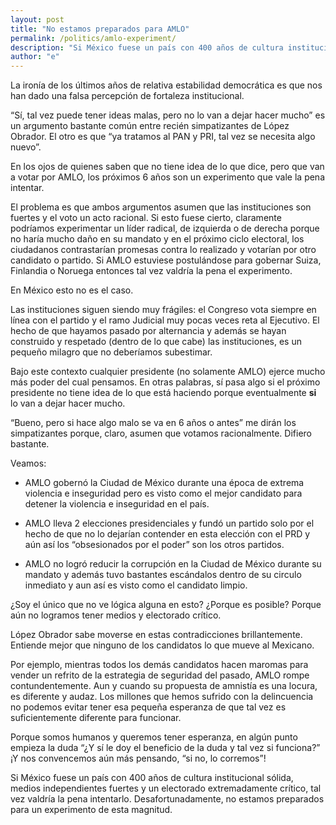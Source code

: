 ```yaml
---           
layout: post
title: "No estamos preparados para AMLO"
permalink: /politics/amlo-experiment/
description: "Si México fuese un país con 400 años de cultura institucional sólida y un electorado extremadamente crítico, tal vez valdría la pena intentar una presidencia de AMLO. Desafortunadamente, no estamos preparados para un experimento de esta magnitud."
author: "e"
---
```



La ironía de los últimos años de relativa estabilidad democrática es que nos han dado una falsa percepción de fortaleza institucional. 


“Sí, tal vez puede tener ideas malas, pero no lo van a dejar hacer mucho” es un argumento bastante común entre recién simpatizantes de López Obrador. El otro es que “ya tratamos al PAN y PRI, tal vez se necesita algo nuevo”. 

En los ojos de quienes saben que no tiene idea de lo que dice, pero que van a votar por AMLO, los próximos 6 años son un experimento que vale la pena intentar.


El problema es que ambos argumentos asumen que las instituciones son fuertes y el voto un acto racional. 
Si esto fuese cierto, claramente podríamos experimentar un líder radical, de izquierda o de derecha porque no haría mucho daño en su mandato y en el próximo ciclo electoral, los ciudadanos contrastarían promesas contra lo realizado y votarían por otro candidato o partido. Si AMLO estuviese postulándose para gobernar Suiza, Finlandia o Noruega entonces tal vez valdría la pena el experimento. 

En México esto no es el caso. 

Las instituciones siguen siendo muy frágiles: el Congreso vota siempre en línea con el partido y el ramo Judicial muy pocas veces reta al Ejecutivo. El hecho de que hayamos pasado por alternancia y además se hayan construido y respetado (dentro de lo que cabe) las instituciones, es un pequeño milagro que no deberíamos subestimar. 

Bajo este contexto cualquier presidente (no solamente AMLO) ejerce mucho más poder del cual pensamos. En otras palabras, sí pasa algo si el próximo presidente no tiene idea de lo que está haciendo porque eventualmente **si** lo van a dejar hacer mucho.

“Bueno, pero si hace algo malo se va en 6 años o antes” me dirán los simpatizantes porque, claro, asumen que votamos racionalmente. Difiero bastante. 

Veamos: 

-	AMLO gobernó la Ciudad de México durante una época de extrema violencia e inseguridad pero es visto como el mejor candidato para detener la violencia e inseguridad en el país.

-	AMLO lleva 2 elecciones presidenciales y fundó un partido solo por el hecho de que no lo dejarían contender en esta elección con el PRD y aún así los “obsesionados por el poder” son los otros partidos.

-	AMLO no logró reducir la corrupción en la Ciudad de México durante su mandato y además tuvo bastantes escándalos dentro de su circulo inmediato y aun así es visto como el candidato limpio.

¿Soy el único que no ve lógica alguna en esto? ¿Porque es posible? Porque aún no logramos tener medios y electorado crítico. 

López Obrador sabe moverse en estas contradicciones brillantemente. Entiende mejor que ninguno de los candidatos lo que mueve al Mexicano.


Por ejemplo, mientras todos los demás candidatos hacen maromas para vender un refrito de la estrategia de seguridad del pasado, AMLO rompe contundentemente. Aun y cuando su propuesta de amnistía es una locura, es diferente y audaz. Los millones que hemos sufrido con la delincuencia no podemos evitar tener esa pequeña esperanza de que tal vez es suficientemente diferente para funcionar. 


Porque somos humanos y queremos tener esperanza, en algún punto empieza la duda “¿Y sí le doy el beneficio de la duda y tal vez si funciona?” ¡Y nos convencemos aún más pensando, “si no, lo corremos”!

Si México fuese un país con 400 años de cultura institucional sólida, medios independientes fuertes y un electorado extremadamente crítico, tal vez valdría la pena intentarlo. Desafortunadamente, no estamos preparados para un experimento de esta magnitud.
